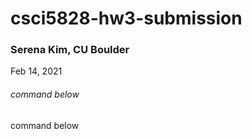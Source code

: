 # csci5828-hw3-submission
### Serena Kim, CU Boulder
Feb 14, 2021
###### command below
command below
